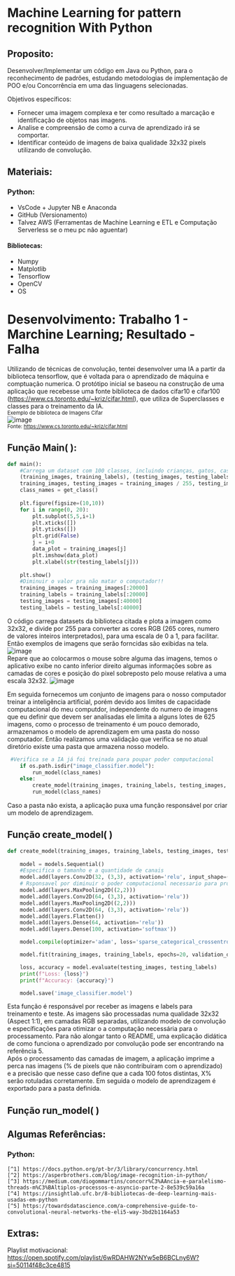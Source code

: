 ﻿# Machine Learning for pattern recognition With Python

## Proposito: 

Desenvolver/Implementar um código em Java ou Python, para o reconhecimento de padrões, estudando metodologias de implementação de POO e/ou Concorrência em uma das linguagens selecionadas.

Objetivos específicos: 
 * Fornecer uma imagem complexa e ter como resultado a marcação e identificação de objetos nas imagens.
 * Analise e compreensão de como a curva de aprendizado irá se comportar.
 * Identificar conteúdo de imagens de baixa qualidade 32x32 pixels utilizando de convolução.

 ## Materiais:

 ### Python:

* VsCode + Jupyter NB e Anaconda
* GitHub (Versionamento)
* Talvez AWS (Ferramentas de Machine Learning e ETL e Computação Serverless se o meu pc não aguentar)

#### Bibliotecas:
* Numpy
* Matplotlib
* Tensorflow
* OpenCV
* OS

# Desenvolvimento: Trabalho 1 - Marchine Learning; Resultado - Falha 

Utilizando de técnicas de convolução, tentei desenvolver uma IA a partir da biblioteca tensorflow, que é voltada para o aprendizado de máquina e comptuação numerica. O protótipo inicial se baseou na construção de uma aplicação que recebesse uma fonte biblioteca de dados cifar10 e cifar100 (https://www.cs.toronto.edu/~kriz/cifar.html), que utiliza de Superclasses e classes para o treinamento da IA.<br>
<sub>Exemplo de biblioteca de Imagens Cifar</sub>
<br>
![image](https://user-images.githubusercontent.com/74078237/208254793-988d4b74-755e-4da1-8408-5b2a617a6883.png)<br>
<sub> Fonte: https://www.cs.toronto.edu/~kriz/cifar.html </sub><br>

## Função Main( ):

```Python
def main():
    #Carrega um dataset com 100 classes, incluindo crianças, gatos, castelos, etc 
    (training_images, training_labels), (testing_images, testing_labels) = datasets.cifar100.load_data()
    training_images, testing_images = training_images / 255, testing_images/ 255
    class_names = get_class()
    
    plt.figure(figsize=(10,10))
    for i in range(0, 20):
        plt.subplot(5,5,i+1)
        plt.xticks([])
        plt.yticks([])
        plt.grid(False)
        j = i+0
        data_plot = training_images[j]
        plt.imshow(data_plot)
        plt.xlabel(str(testing_labels[j]))
        
    plt.show()
    #Diminuir o valor pra não matar o computador!!
    training_images = training_images[:20000]
    training_labels = training_labels[:20000]
    testing_images = testing_images[:40000]
    testing_labels = testing_labels[:40000]
```
O código carrega datasets da biblioteca citada e plota a imagem como 32x32, e divide por 255 para converter as cores RGB (265 cores, numero de valores inteiros interpretados), para uma escala de 0 a 1, para facilitar. Então exemplos de imagens que serão forncidas são exibidas na tela. <br>
![image](https://user-images.githubusercontent.com/74078237/208256500-8c8bc297-1ade-4936-ae54-6acd533c9485.png)<br>
Repare que ao colocarmos o mouse sobre alguma das imagens, temos o aplicativo exibe no canto inferior direito algumas informações sobre as camadas de cores e posição do pixel sobreposto pelo mouse relativa a uma escala 32x32. 
![image](https://user-images.githubusercontent.com/74078237/208256587-62ce8df6-0577-4fba-bf04-32b917c473bb.png)


Em seguida fornecemos um conjunto de imagens para o nosso computador treinar a inteligência artificial, porém devido aos limites de capacidade computacional do meu computdor, independente do numero de imagens que eu definir que devem ser analisadas ele limita a alguns lotes de 625 imagens, como o processo de treinamento é um pouco demorado, armazenamos o modelo de aprendizagem em uma pasta do nosso computador. Então realizamos uma validação que verifica se no atual diretório existe uma pasta que armazena nosso modelo. <br>


```Python
 #Verifica se a IA já foi treinada para poupar poder computacional
    if os.path.isdir("image_classifier.model"):
        run_model(class_names)
    else:
        create_model(training_images, training_labels, testing_images, testing_labels)
        run_model(class_names)
```
Caso a pasta não exista, a aplicação puxa uma função responsável por criar um modelo de aprendizagem.

## Função create_model( )
```Python
def create_model(training_images, training_labels, testing_images, testing_labels):   
    
    model = models.Sequential()
    #Especifica o tamanho e a quantidade de canais
    model.add(layers.Conv2D(32, (3,3), activation='relu', input_shape=(32,32,3)))
    # Rsponsavel por diminuir o poder computacional necessario para processar nossos "dados"
    model.add(layers.MaxPooling2D((2,2)))
    model.add(layers.Conv2D(64, (3,3), activation='relu'))
    model.add(layers.MaxPooling2D((2,2)))
    model.add(layers.Conv2D(64, (3,3), activation='relu'))
    model.add(layers.Flatten())
    model.add(layers.Dense(64, activation='relu'))
    model.add(layers.Dense(100, activation='softmax'))

    model.compile(optimizer='adam', loss='sparse_categorical_crossentropy', metrics=['accuracy'])

    model.fit(training_images, training_labels, epochs=20, validation_data=(testing_images, testing_labels))

    loss, accuracy = model.evaluate(testing_images, testing_labels)
    print(f"Loss: {loss}")
    print(f"Accuracy: {accuracy}")

    model.save('image_classifier.model')
```
Esta função é responsável por receber as imagens e labels para treinamento e teste. As imagens são processadas numa qualidade 32x32 (Aspect 1:1), em camadas RGB separadas, utilizando modelo de convolução e específicações para otimizar o a computação necessária para o processamento. Para não alongar tanto o README, uma explicação didática de como funciona o aprendizado por convolução pode ser encontrando na referência 5. <br>
Após o processamento das camadas de imagem, a aplicação imprime a perca nas imagens (% de pixels que não contribuiram com o aprendizado) e a precisão que nesse caso define que a cada 100 fotos distintas, X% serão rotuladas corretamente. Em seguida o modelo de aprendizagem é exportado para a pasta definida.

## Função run_model( )

## Algumas Referências:
    
### Python:
    [^1] https://docs.python.org/pt-br/3/library/concurrency.html
    [^2] https://asperbrothers.com/blog/image-recognition-in-python/
    [^3] https://medium.com/diogommartins/concorr%C3%AAncia-e-paralelismo-threads-m%C3%BAltiplos-processos-e-asyncio-parte-2-8e539c59a16a
    [^4] https://insightlab.ufc.br/8-bibliotecas-de-deep-learning-mais-usadas-em-python
    [^5] https://towardsdatascience.com/a-comprehensive-guide-to-convolutional-neural-networks-the-eli5-way-3bd2b1164a53

## Extras:
Playlist motivacional: https://open.spotify.com/playlist/6wRDAHW2NYw5eB6BCLny6W?si=50114f48c3ce4815

